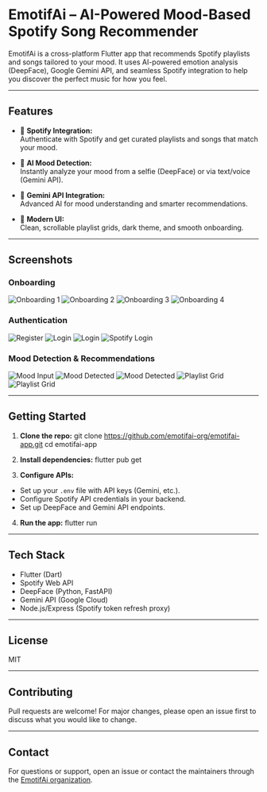# EmotifAi – AI-Powered Mood-Based Spotify Song Recommender

EmotifAi is a cross-platform Flutter app that recommends Spotify playlists and songs tailored to your mood. It uses AI-powered emotion analysis (DeepFace), Google Gemini API, and seamless Spotify integration to help you discover the perfect music for how you feel.

---

## Features

- 🎵 **Spotify Integration:**  
  Authenticate with Spotify and get curated playlists and songs that match your mood.

- 🤳 **AI Mood Detection:**  
  Instantly analyze your mood from a selfie (DeepFace) or via text/voice (Gemini API).

- 🤖 **Gemini API Integration:**  
  Advanced AI for mood understanding and smarter recommendations.

- 🖤 **Modern UI:**  
  Clean, scrollable playlist grids, dark theme, and smooth onboarding.

---

## Screenshots

### Onboarding
![Onboarding 1](screenshots/OnBoardingScreen1.png)
![Onboarding 2](screenshots/OnBoardingScreen2.png)
![Onboarding 3](screenshots/OnBoardingScreen3.png)
![Onboarding 4](screenshots/OnBoardingScreen4.png)

### Authentication 
![Register](screenshots/RegisterScreen.png)
![Login](screenshots/LoginScreen.png)
![Login](screenshots/Loginscreenfeedback.png)
![Spotify Login](screenshots/SpotifyAuth.png)

### Mood Detection & Recommendations
![Mood Input](screenshots/Homescreen.png)
![Mood Detected](screenshots/OnPressDetectMood.png)
![Mood Detected](screenshots/OnPressDetectMoodFeedback.png)
![Playlist Grid](screenshots/RecommendationsScreen.png)
![Playlist Grid](screenshots/SpotifyPlaylist.png)

---

## Getting Started

1. **Clone the repo:**
git clone https://github.com/emotifai-org/emotifai-app.git
cd emotifai-app


2. **Install dependencies:**
flutter pub get


3. **Configure APIs:**
- Set up your `.env` file with API keys (Gemini, etc.).
- Configure Spotify API credentials in your backend.
- Set up DeepFace and Gemini API endpoints.

4. **Run the app:**
flutter run

---

## Tech Stack

- Flutter (Dart)
- Spotify Web API
- DeepFace (Python, FastAPI)
- Gemini API (Google Cloud)
- Node.js/Express (Spotify token refresh proxy)

---

## License

MIT

---

## Contributing

Pull requests are welcome! For major changes, please open an issue first to discuss what you would like to change.

---

## Contact

For questions or support, open an issue or contact the maintainers through the [EmotifAi organization](https://github.com/emotifai-org).
